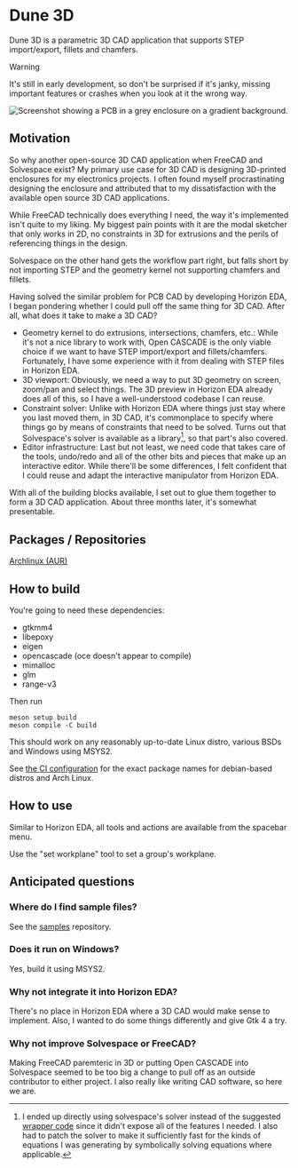 # Dune 3D

Dune 3D is a parametric 3D CAD application that supports STEP import/export, fillets and chamfers.

> [!WARNING]
> It's still in early development, so don't be surprised if it's janky, missing important features or crashes when you look at it the wrong way.

![Screenshot showing a PCB in a grey enclosure on a gradient background.](screenshot.png)

## Motivation

So why another open-source 3D CAD application when FreeCAD and Solvespace exist?
My primary use case for 3D CAD is designing 3D-printed enclosures for my electronics projects. I often found myself procrastinating designing the enclosure and attributed that to my dissatisfaction with the available open source 3D CAD applications.

While FreeCAD technically does everything I need, the way it's implemented isn't quite to my liking. My biggest pain points with it are the modal sketcher that only works in 2D, no constraints in 3D for extrusions and the perils of referencing things in the design.

Solvespace on the other hand gets the workflow part right, but falls short by not importing STEP and the geometry kernel not supporting chamfers and fillets.

Having solved the similar problem for PCB CAD by developing Horizon EDA, I began pondering whether I could pull off the same thing for 3D CAD. After all, what does it take to make a 3D CAD?

 - Geometry kernel to do extrusions, intersections, chamfers, etc.: While it's not a nice library to work with, Open CASCADE is the only viable choice if we want to have STEP import/export and fillets/chamfers. Fortunately, I have some experience with it from dealing with STEP files in Horizon EDA.
 - 3D viewport: Obviously, we need a way to put 3D geometry on screen, zoom/pan and select things. The 3D preview in Horizon EDA already does all of this, so I have a well-understood codebase I can reuse.
 - Constraint solver: Unlike with Horizon EDA where things just stay where you last moved them, in 3D CAD, it's commonplace to specify where things go by means of constraints that need to be solved. Turns out that Solvespace's solver is available as a library[^1], so that part's also covered.
 - Editor infrastructure: Last but not least, we need code that takes care of the tools, undo/redo and all of the other bits and pieces that make up an interactive editor. While there'll be some differences, I felt confident that I could reuse and adapt the interactive manipulator from Horizon EDA.

With all of the building blocks available, I set out to glue them together to form a 3D CAD application. About three months later, it's somewhat presentable.

[^1]: I ended up directly using solvespace's solver instead of the suggested [wrapper code](https://github.com/solvespace/solvespace/blob/master/exposed/DOC.txt) since it didn't expose all of the features I needed.
I also had to patch the solver to make it sufficiently fast for the kinds of equations I was generating by symbolically solving equations where applicable.

## Packages / Repositories
[Archlinux (AUR)](https://aur.archlinux.org/packages/dune3d-git)


## How to build

You're going to need these dependencies:

 - gtkmm4
 - libepoxy
 - eigen
 - opencascade (oce doesn't appear to compile)
 - mimalloc
 - glm
 - range-v3

Then run
```
meson setup build
meson compile -C build
```

This should work on any reasonably up-to-date Linux distro, various BSDs and Windows using MSYS2.

See [the CI configuration](.github/workflows/all.yml) for the exact package names for debian-based distros and Arch Linux.

## How to use

Similar to Horizon EDA, all tools and actions are available from the spacebar menu.

Use the "set workplane" tool to set a group's workplane.

## Anticipated questions

### Where do I find sample files?

See the [samples](https://github.com/dune3d/samples) repository.

### Does it run on Windows?

Yes, build it using MSYS2.

### Why not integrate it into Horizon EDA?

There's no place in Horizon EDA where a 3D CAD would make sense to implement. Also, I wanted to do some things differently and give Gtk 4 a try.

### Why not improve Solvespace or FreeCAD?

Making FreeCAD paremteric in 3D or putting Open CASCADE into Solvespace seemed to be too big a change to pull off as an outside contributor to either project. I also really like writing CAD software, so here we are.

